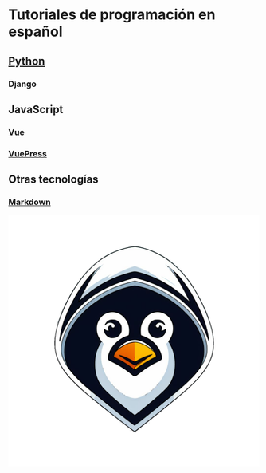 # Tutoriales de programación en español

## [Python](./python/)
### Django

## JavaScript
### [Vue](./vue/)
### [VuePress](./vuepress/)

## Otras tecnologías
### [Markdown](./markdown/)

![Hacker Tux](./assets/hackertux.png)
